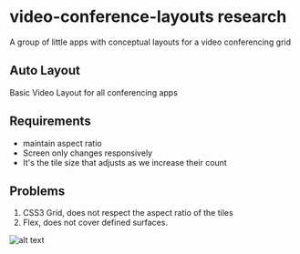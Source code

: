 # video-conference-layouts research
A group of little apps with conceptual layouts for a video conferencing grid

## Auto Layout
Basic Video Layout for all conferencing apps 

## Requirements
- maintain aspect ratio
- Screen  only changes responsively
- It's the tile size that adjusts as we increase their count

## Problems 
1.  CSS3 Grid, does not respect the aspect ratio of the tiles
2.  Flex, does not cover defined surfaces.

![alt text](https://github.com/jermsam/video-layouts/blob/main/auto/public/video.png)
